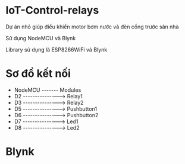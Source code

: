 # IoT-Control-relays
Dự án nhỏ giúp điểu khiển motor bơm nước và đèn cổng trước sân nhà 

Sử dụng NodeMCU và Blynk 

Library sử dụng là ESP8266WiFi và Blynk 
# Sơ đồ kết nối
- NodeMCU     ------- Modules
- D2          ---------------> Relay1
- D3          ---------------> Relay2
- D5          ---------------> Pushbutton1
- D6          ---------------> Pushbutton2
- D7          ---------------> Led1
- D8          ---------------> Led2
# Blynk
